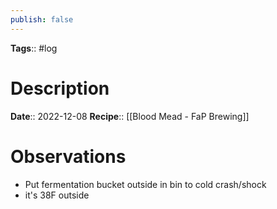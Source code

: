 ```yaml
---
publish: false
---
```

**Tags**:: #log

# Description
**Date**:: 2022-12-08
**Recipe**:: [[Blood Mead - FaP Brewing]]

# Observations
- Put fermentation bucket outside in bin to cold crash/shock
- it's 38F outside